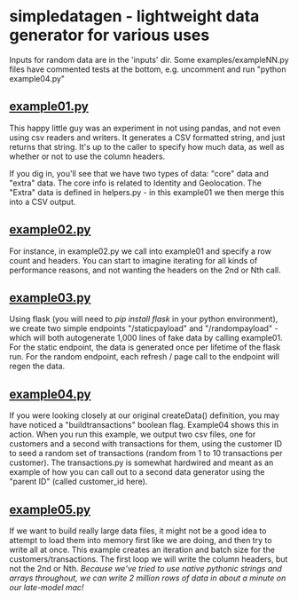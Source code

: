# simpledatagen - lightweight data generator for various uses

Inputs for random data are in the 'inputs' dir. Some examples/exampleNN.py files have commented tests at the bottom, e.g. uncomment and run "python example04.py"

## [example01.py](https://github.com/northwestcoder/simpledatagen/blob/master/buildcsv_people.py)

This happy little guy was an experiment in not using pandas, and not even using csv readers and writers. It generates a CSV formatted string, and just returns that string. It's up to the caller to specify how much data, as well as whether or not to use the column headers.

If you dig in, you'll see that we have two types of data: "core" data and "extra" data. The core info is related to Identity and Geolocation. The "Extra" data is defined in helpers.py - in this example01 we then merge this into a CSV output. 

## [example02.py](https://github.com/northwestcoder/simpledatagen/blob/master/example02.py)

For instance, in example02.py we call into example01 and specify a row count and headers. You can start to imagine iterating for all kinds of performance reasons, and not wanting the headers on the 2nd or Nth call.

## [example03.py](https://github.com/northwestcoder/simpledatagen/blob/master/example03.py)

Using flask (you will need to _pip install flask_ in your python environment), we create two simple endpoints "/staticpayload" and "/randompayload" - which will both autogenerate 1,000 lines of fake data by calling example01. For the static endpoint, the data is generated once per lifetime of the flask run. For the random endpoint, each refresh / page call to the endpoint will regen the data.

## [example04.py](https://github.com/northwestcoder/simpledatagen/blob/master/example04.py)

If you were looking closely at our original createData() definition, you may have noticed a "buildtransactions" boolean flag. Example04 shows this in action. When you run this example, we output two csv files, one for customers and a second with transactions for them, using the customer ID to seed a random set of transactions (random from 1 to 10 transactions per customer). The transactions.py is somewhat hardwired and meant as an example of how you can call out to a second data generator using the "parent ID" (called customer_id here).

## [example05.py](https://github.com/northwestcoder/simpledatagen/blob/master/example05.py)

If we want to build really large data files, it might not be a good idea to attempt to load them into memory first like we are doing, and then try to write all at once. This example creates an iteration and batch size for the customers/transactions. The first loop we will write the column headers, but not the 2nd or Nth. *Because we've tried to use native pythonic strings and arrays throughout, we can write 2 million rows of data in about a minute on our late-model mac!*